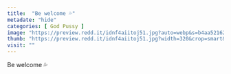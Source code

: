 ```yaml
---
title:  "Be welcome 💦"
metadate: "hide"
categories: [ God Pussy ]
image: "https://preview.redd.it/idnf4aiitoj51.jpg?auto=webp&s=b4aa521626854d48cbdaea75f2e8f516f0602ec7"
thumb: "https://preview.redd.it/idnf4aiitoj51.jpg?width=320&crop=smart&auto=webp&s=f718a72e3cbb45381e547a88baec52049783c133"
visit: ""
---
```

Be welcome 💦

